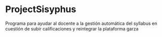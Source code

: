 # ProjectSisyphus
Programa para ayudar al docente a la gestión automática del syllabus en cuestión de subir calificaciones y reintegrar la plataforma garza
